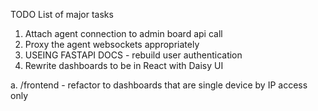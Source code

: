 TODO List of major tasks

1. Attach agent connection to admin board api call 
2. Proxy the agent websockets appropriately 
3. USEING FASTAPI DOCS - rebuild user authentication
4. Rewrite dashboards to be in React with Daisy UI


a. /frontend - refactor to dashboards that are single device by IP access only

